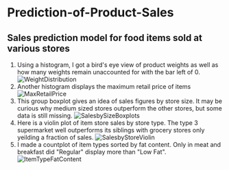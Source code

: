 # Prediction-of-Product-Sales
## Sales prediction model for food items sold at various stores
1. Using a histogram, I got a bird's eye view of product weights as well as how many weights remain unaccounted for with the bar left of 0.
![WeightDistribution](https://github.com/Rovidicus/Prediction-of-Product-Sales/assets/141533406/90fa1148-399b-4ac8-b97e-b7f62793359c)
2. Another histogram displays the maximum retail price of items
![MaxRetailPrice](https://github.com/Rovidicus/Prediction-of-Product-Sales/assets/141533406/570d2014-0b75-4a92-b813-d4e744746965)
3. This group boxplot gives an idea of sales figures by store size. It may be curious why medium sized stores outperform the other stores, but some data is still missing.
![SalesbySizeBoxplots](https://github.com/Rovidicus/Prediction-of-Product-Sales/assets/141533406/6e68cdb9-b4fa-4256-a50c-44f4459abe43)
4. Here is a violin plot of item store sales by store type. The type 3 supermarket well outperforms its siblings with grocery stores only yeilding a fraction of sales.
![SalesbyStoreViolin](https://github.com/Rovidicus/Prediction-of-Product-Sales/assets/141533406/7a6d847a-caa5-42e4-8896-af53f935e999)
5. I made a countplot of item types sorted by fat content. Only in meat and breakfast did "Regular" display more than "Low Fat".
![ItemTypeFatContent](https://github.com/Rovidicus/Prediction-of-Product-Sales/assets/141533406/844100e9-c7cc-4c22-b057-3e904c4d04ed)
